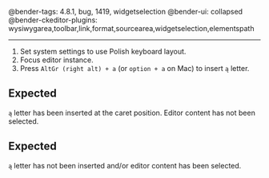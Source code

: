 @bender-tags: 4.8.1, bug, 1419, widgetselection
@bender-ui: collapsed
@bender-ckeditor-plugins: wysiwygarea,toolbar,link,format,sourcearea,widgetselection,elementspath

----

1. Set system settings to use Polish keyboard layout.
2. Focus editor instance.
3. Press `AltGr (right alt) + a` (or `option + a` on Mac) to insert `ą` letter.

## Expected
`ą` letter has been inserted at the caret position. Editor content has not been selected.

## Expected
`ą` letter has not been inserted and/or editor content has been selected.
